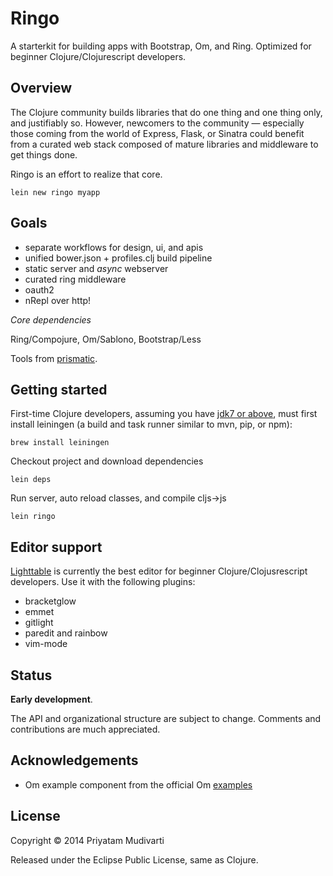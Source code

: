 Ringo
=====

A starterkit for building apps with Bootstrap, Om, and Ring. Optimized for beginner Clojure/Clojurescript developers.

## Overview

The Clojure community builds libraries that do one thing and one thing only, and justifiably so. However, newcomers to the community — especially those coming from the world of Express, Flask, or Sinatra could benefit from a curated web stack composed of mature libraries and middleware to get things done.

Ringo is an effort to realize that core.

	lein new ringo myapp

## Goals

- separate workflows for design, ui, and apis
- unified bower.json + profiles.clj build pipeline
- static server and _async_ webserver
- curated ring middleware
- oauth2
- nRepl over http!

_Core dependencies_

Ring/Compojure, Om/Sablono, Bootstrap/Less

Tools from [prismatic](https://github.com/Prismatic/plumbing).

## Getting started

First-time Clojure developers, assuming you have [jdk7 or above](http://www.oracle.com/technetwork/java/javase/downloads/jdk8-downloads-2133151.html), must first install leiningen (a build and task runner similar to mvn, pip, or npm):

	brew install leiningen

Checkout project and download dependencies

	lein deps

Run server, auto reload classes, and compile cljs->js

	lein ringo

## Editor support

[Lighttable](http://www.lighttable.com) is currently the best editor for beginner Clojure/Clojusrescript developers. Use it with the following plugins:

- bracketglow
- emmet
- gitlight
- paredit and rainbow
- vim-mode

## Status

**Early development**.

The API and organizational structure are subject to change. Comments and contributions are much appreciated.

## Acknowledgements

- Om example component from the official Om [examples](https://github.com/swannodette/om/blob/master/examples/)

## License

Copyright © 2014 Priyatam Mudivarti

Released under the Eclipse Public License, same as Clojure.
